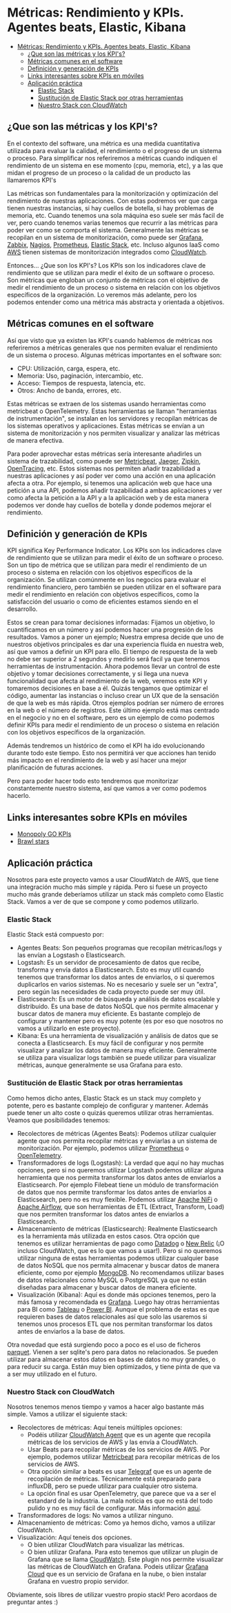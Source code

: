 # Métricas: Rendimiento y KPIs. Agentes beats, Elastic, Kibana

- [Métricas: Rendimiento y KPIs. Agentes beats, Elastic, Kibana](#métricas-rendimiento-y-kpis-agentes-beats-elastic-kibana)
  - [¿Que son las métricas y los KPI's?](#que-son-las-métricas-y-los-kpis)
  - [Métricas comunes en el software](#métricas-comunes-en-el-software)
  - [Definición y generación de KPIs](#definición-y-generación-de-kpis)
  - [Links interesantes sobre KPIs en móviles](#links-interesantes-sobre-kpis-en-móviles)
  - [Aplicación práctica](#aplicación-práctica)
    - [Elastic Stack](#elastic-stack)
    - [Sustitución de Elastic Stack por otras herramientas](#sustitución-de-elastic-stack-por-otras-herramientas)
    - [Nuestro Stack con CloudWatch](#nuestro-stack-con-cloudwatch)

## ¿Que son las métricas y los KPI's?

En el contexto del software, una métrica es una medida cuantitativa utilizada para evaluar la calidad, el rendimiento o el progreso de un sistema o proceso. Para simplificar nos referiremos a métricas cuando indiquen el rendimiento de un sistema en ese momento (cpu, memoria, etc), y a las que midan el progreso de un proceso o la calidad de un producto las llamaremos KPI's

Las métricas son fundamentales para la monitorización y optimización del rendimiento de nuestras aplicaciones. Con estas podremos ver que carga tienen nuestras instancias, si hay cuellos de botella, si hay problemas de memoria, etc. Cuando tenemos una sola máquina eso suele ser más facil de ver, pero cuando tenemos varias tenemos que recurrir a las métricas para poder ver como se comporta el sistema. Generalmente las métricas se recopilan en un sistema de monitorización, como puede ser [Grafana](https://www.grafana.com), [Zabbix](https://www.zabbix.com/), [Nagios](https://www.nagios.org/), [Prometheus](https://prometheus.io/), [Elastic Stack](https://www.elastic.co/elastic-stack), etc. Incluso algunos IaaS como [AWS](https://aws.amazon.com/es/) tienen sistemas de monitorización integrados como [CloudWatch](https://aws.amazon.com/es/cloudwatch/).

Entonces... ¿Que son los KPI's? Los KPIs son los indicadores clave de rendimiento que se utilizan para medir el éxito de un software o proceso. Son métricas que engloban un conjunto de métricas con el objetivo de medir el rendimiento de un proceso o sistema en relación con los objetivos específicos de la organización. Lo veremos más adelante, pero los podemos entender como una métrica más abstracta y orientada a objetivos.

## Métricas comunes en el software

Así que visto que ya existen las KPI's cuando hablemos de métricas nos referiremos a métricas generales que nos permiten evaluar el rendimiento de un sistema o proceso. Algunas métricas importantes en el software son:

- CPU: Utilización, carga, espera, etc.
- Memoria: Uso, paginación, intercambio, etc.
- Acceso: Tiempos de respuesta, latencia, etc.
- Otros: Ancho de banda, errores, etc.

Estas métricas se extraen de los sistemas usando herramientas como metricbeat o OpenTelemetry. Estas herramientas se llaman "herramientas de instrumentación", se instalan en los servidores y recopilan métricas de los sistemas operativos y aplicaciones. Estas métricas se envían a un sistema de monitorización y nos permiten visualizar y analizar las métricas de manera efectiva.

Para poder aprovechar estas métricas sería interesante añadirles un sistema de trazabilidad, como puede ser [Metricbeat](https://www.elastic.co/es/beats/metricbeat), [Jaeger](https://www.jaegertracing.io/), [Zipkin](https://zipkin.io/), [OpenTracing](https://opentracing.io/), etc. Estos sistemas nos permiten añadir trazabilidad a nuestras aplicaciones y así poder ver como una acción en una aplicación afecta a otra. Por ejemplo, si tenemos una aplicación web que hace una petición a una API, podemos añadir trazabilidad a ambas aplicaciones y ver como afecta la petición a la API y a la aplicación web y de esta manera podemos ver donde hay cuellos de botella y donde podemos mejorar el rendimiento.

## Definición y generación de KPIs

KPI significa Key Performance Indicator. Los KPIs son los indicadores clave de rendimiento que se utilizan para medir el éxito de un software o proceso. Son un tipo de métrica que se utilizan para medir el rendimiento de un proceso o sistema en relación con los objetivos específicos de la organización. Se utilizan comúnmente en los negocios para evaluar el rendimiento financiero, pero también se pueden utilizar en el software para medir el rendimiento en relación con objetivos específicos, como la satisfacción del usuario o como de eficientes estamos siendo en el desarrollo.

Estos se crean para tomar decisiones informadas: Fijamos un objetivo, lo cuantificamos en un número y así podemos hacer una progresión de los resultados. Vamos a poner un ejemplo; Nuestra empresa decide que uno de nuestros objetivos principales es dar una experiencia fluida en nuestra web, así que vamos a definir un KPI para ello. El tiempo de respuesta de la web no debe ser superior a 2 segundos y medirlo será facil ya que tenemos herramientas de instrumentación. Ahora podemos llevar un control de este objetivo y tomar decisiones correctamente, y si llega una nueva funcionalidad que afecta al rendimiento de la web, veremos este KPI y tomaremos decisiones en base a él. Quizás tengamos que optimizar el código, aumentar las instancias o incluso crear un UX que de la sensación de que la web es más rápida. Otros ejemplos podrían ser número de errores en la web o el número de registros. Este último ejemplo está mas centrado en el negocio y no en el software, pero es un ejemplo de como podemos definir KPIs para medir el rendimiento de un proceso o sistema en relación con los objetivos específicos de la organización.

Además tendremos un histórico de como el KPI ha ido evolucionando durante todo este tiempo. Esto nos permitirá ver que acciones han tenido más impacto en el rendimiento de la web y así hacer una mejor planificación de futuras acciones.

Pero para poder hacer todo esto tendremos que monitorizar constantemente nuestro sistema, así que vamos a ver como podemos hacerlo.

## Links interesantes sobre KPIs en móviles

- [Monopoly GO KPIs](https://naavik.co/digest/monopoly-go-kpis/)
- [Brawl stars](https://naavik.co/digest/brawl-stars-moba-reimagined/)

## Aplicación práctica

Nosotros para este proyecto vamos a usar CloudWatch de AWS, que tiene una integración mucho más simple y rápida. Pero si fuese un proyecto mucho más grande deberíamos utilizar un stack más completo como Elastic Stack. Vamos a ver de que se compone y como podemos utilizarlo.

### Elastic Stack

Elastic Stack está compuesto por:

- Agentes Beats: Son pequeños programas que recopilan métricas/logs y las envían a Logstash o Elasticsearch.
- Logstash: Es un servidor de procesamiento de datos que recibe, transforma y envía datos a Elasticsearch. Esto es muy util cuando tenemos que transformar los datos antes de enviarlos, o si queremos duplicarlos en varios sistemas. No es necesario y suele ser un "extra", pero según las necesidades de cada proyecto puede ser muy útil.
- Elasticsearch: Es un motor de búsqueda y análisis de datos escalable y distribuido. Es una base de datos NoSQL que nos permite almacenar y buscar datos de manera muy eficiente. Es bastante complejo de configurar y mantener pero es muy potente (es por eso que nosotros no vamos a utilizarlo en este proyecto).
- Kibana: Es una herramienta de visualización y análisis de datos que se conecta a Elasticsearch. Es muy fácil de configurar y nos permite visualizar y analizar los datos de manera muy eficiente. Generalmente se utiliza para visualizar logs también se puede utilizar para visualizar métricas, aunque generalmente se usa Grafana para esto.

### Sustitución de Elastic Stack por otras herramientas

Como hemos dicho antes, Elastic Stack es un stack muy completo y potente, pero es bastante complejo de configurar y mantener. Además puede tener un alto coste o quizás queremos utilizar otras herramientas. Veamos que posibilidades tenemos:

- Recolectores de métricas (Agentes Beats): Podemos utilizar cualquier agente que nos permita recopilar métricas y enviarlas a un sistema de monitorización. Por ejemplo, podemos utilizar [Prometheus](https://prometheus.io/) o [OpenTelemetry](https://opentelemetry.io/).
- Transformadores de logs (Logstash): La verdad que aquí no hay muchas opciones, pero si no queremos utilizar Logstash podemos utilizar alguna herramienta que nos permita transformar los datos antes de enviarlos a Elasticsearch. Por ejemplo Filebeat tiene un módulo de transformación de datos que nos permite transformar los datos antes de enviarlos a Elasticsearch, pero no es muy flexible. Podemos utilizar [Apache NiFi](https://nifi.apache.org/) o [Apache Airflow](https://airflow.apache.org/), que son herramientas de ETL (Extract, Transform, Load) que nos permiten transformar los datos antes de enviarlos a Elasticsearch.
- Almacenamiento de métricas (Elasticsearch): Realmente Elasticsearch es la herramienta más utilizada en estos casos. Otra opción que tenemos es utilizar herramientas de pago como [Datadog](https://www.datadoghq.com/) o [New Relic](https://newrelic.com/) (¡O incluso CloudWatch, que es lo que vamos a usar!). Pero si no queremos utilizar ninguna de estas herramientas podemos utilizar cualquier base de datos NoSQL que nos permita almacenar y buscar datos de manera eficiente, como por ejemplo [MongoDB](https://www.mongodb.com/). No recomendamos utilizar bases de datos relacionales como MySQL o PostgreSQL ya que no están diseñadas para almacenar y buscar datos de manera eficiente.
- Visualización (Kibana): Aquí es donde más opciones tenemos, pero la más famosa y recomendada es [Grafana](https://grafana.com/). Luego hay otras herramientas para BI como [Tableau](https://www.tableau.com/) o [Power BI](https://powerbi.microsoft.com/es-es/). Aunque el problema de estas es que requieren bases de datos relacionales así que solo las usaremos si tenemos unos procesos ETL que nos permitan transformar los datos antes de enviarlos a la base de datos.

Otra novedad que está surgiendo poco a poco es el uso de ficheros [parquet](https://parquet.apache.org). Vienen a ser sqlite's pero para datos no relacionados. Se pueden utilizar para almacenar estos datos en bases de datos no muy grandes, o para reducir su carga. Están muy bien optimizados, y tiene pinta de que va a ser muy utilizado en el futuro.

### Nuestro Stack con CloudWatch

Nosotros tenemos menos tiempo y vamos a hacer algo bastante más simple. Vamos a utilizar el siguiente stack:

- Recolectores de métricas: Aquí teneis múltiples opciones:
  - Podéis utilizar [CloudWatch Agent](https://docs.aws.amazon.com/es_es/AmazonCloudWatch/latest/monitoring/Install-CloudWatch-Agent.html) que es un agente que recopila métricas de los servicios de AWS y las envía a CloudWatch.
  - Usar Beats para recopilar métricas de los servicios de AWS. Por ejemplo, podemos utilizar [Metricbeat](https://www.elastic.co/guide/en/beats/metricbeat/current/metricbeat-module-aws.html) para recopilar métricas de los servicios de AWS.
  - Otra opción similar a beats es usar [Telegraf](https://www.influxdata.com/time-series-platform/telegraf/) que es un agente de recopilación de métricas. Técnicamente está preparado para influxDB, pero se puede utilizar para cualquier otro sistema. 
  - La opción final es usar OpenTelemetry, que parece que va a ser el estandard de la industria. La mala noticia es que no está del todo pulido y no es muy fácil de configurar. Más información [aquí](https://aws.amazon.com/blogs/opensource/collecting-aws-metrics-using-opentelemetry/).
- Transformadores de logs: No vamos a utilizar ninguno.
- Almacenamiento de métricas: Como ya hemos dicho, vamos a utilizar CloudWatch.
- Visualización: Aquí teneis dos opciones.
  - O bien utilizar CloudWatch para visualizar las métricas.
  - O bien utilizar Grafana. Para esto tenemos que utilizar un plugin de Grafana que se llama [CloudWatch](https://grafana.com/docs/grafana/latest/datasources/aws-cloudwatch/). Este plugin nos permite visualizar las métricas de CloudWatch en Grafana. Podeis utilizar [Grafana Cloud](https://grafana.com/products/cloud/) que es un servicio de Grafana en la nube, o bien instalar Grafana en vuestro propio servidor.

Obviamente, sois libres de utilizar vuestro propio stack! Pero acordaos de preguntar antes :) 